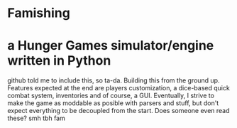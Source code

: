 # Famishing
a Hunger Games simulator/engine written in Python
========

github told me to include this, so ta-da.
Building this from the ground up. Features expected at the end are players customization, a dice-based quick combat system, inventories and of course, a GUI. Eventually, I strive to make the game as moddable as posible with parsers and stuff, but don't expect everything to be decoupled from the start.
Does someone even read these? smh tbh fam
